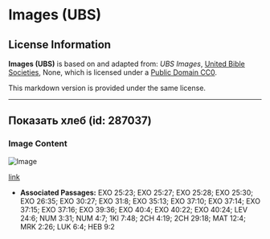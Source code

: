 # Images (UBS)

## License Information

**Images (UBS)** is based on and adapted from: _UBS Images_, [United Bible Societies](https://unitedbiblesocieties.org/), None, which is licensed under a [Public Domain CC0](https://creativecommons.org/public-domain/cc0/).

This markdown version is provided under the same license.



--------------------------------

## Показать хлеб (id: 287037)

### Image Content

![Image](https://cdn.aquifer.bible/aquifer-content/resources/Media/WEB-0448_showbread.jpg)

[link](https://cdn.aquifer.bible/aquifer-content/resources/Media/WEB-0448_showbread.jpg)

* **Associated Passages:** EXO 25:23; EXO 25:27; EXO 25:28; EXO 25:30; EXO 26:35; EXO 30:27; EXO 31:8; EXO 35:13; EXO 37:10; EXO 37:14; EXO 37:15; EXO 37:16; EXO 39:36; EXO 40:4; EXO 40:22; EXO 40:24; LEV 24:6; NUM 3:31; NUM 4:7; 1KI 7:48; 2CH 4:19; 2CH 29:18; MAT 12:4; MRK 2:26; LUK 6:4; HEB 9:2

